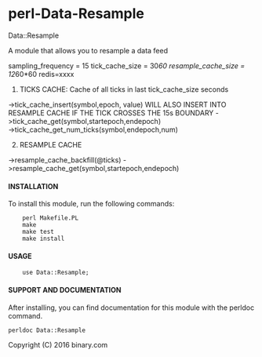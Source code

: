 # perl-Data-Resample


Data::Resample

A module that allows you to resample a data feed

sampling_frequency = 15
tick_cache_size = 30*60
resample_cache_size = 12*60*60
redis=xxxx

1) TICKS CACHE: Cache of all ticks in last tick_cache_size seconds

  ->tick_cache_insert(symbol,epoch, value)     WILL ALSO INSERT INTO RESAMPLE CACHE IF THE TICK CROSSES THE 15s BOUNDARY
  ->tick_cache_get(symbol,startepoch,endepoch)    
  ->tick_cache_get_num_ticks(symbol,endepoch,num)  

2) RESAMPLE CACHE

  ->resample_cache_backfill(@ticks)
  ->resample_cache_get(symbol,startepoch,endepoch) 

#### INSTALLATION

To install this module, run the following commands:

        perl Makefile.PL
        make
        make test
        make install

#### USAGE

```
    use Data::Resample;
```

#### SUPPORT AND DOCUMENTATION

After installing, you can find documentation for this module with the
perldoc command.

    perldoc Data::Resample

Copyright (C) 2016 binary.com 
